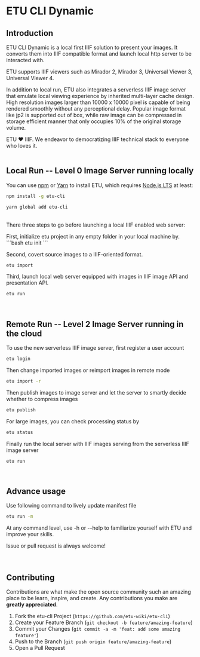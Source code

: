 # ETU CLI Dynamic
## Introduction
ETU CLI Dynamic is a local first IIIF solution to present your images. It converts them into IIIF compatible format and launch local http server to be interacted with.
<p>
ETU supports IIIF viewers such as Mirador 2, Mirador 3, Universal Viewer 3, Universal Viewer 4. 
<p>
In addition to local run, ETU also integrates a serverless IIIF image server that emulate local viewing experience by inherited multi-layer cache design. High resolution images larger than 10000 x 10000 pixel is capable of being rendered smoothly without any perceptional delay. Popular image format like jp2 is supported out of box, while raw image can be compressed in storage efficient manner that only occupies 10% of the original storage volume.
<p>
ETU ❤️ IIIF. We endeavor to democratizing IIIF technical stack to everyone who loves it.
<br />
<br />

## Local Run -- Level 0 Image Server running locally
You can use [npm](https://www.npmjs.com/) or [Yarn](https://yarnpkg.com/en/) to install ETU, which requires [Node.js LTS](https://nodejs.org) at least: 

```bash
npm install -g etu-cli
```
```bash
yarn global add etu-cli
```
<br />
There three steps to go before launching a local IIIF enabled web server:
<p>
First, initialize etu project in any empty folder in your local machine by.
```bash
etu init
```

Second, covert source images to a IIIF-oriented format.
```bash
etu import
```

Third, launch local web server equipped with images in IIIF image API and presentation API.
```bash
etu run
```
<br />

## Remote Run -- Level 2 Image Server running in the cloud
To use the new serverless IIIF image server, first register a user account
```bash
etu login
```

Then change imported images or reimport images in remote mode
```bash
etu import -r
```

Then publish images to image server and let the server to smartly decide whether to compress images
```bash
etu publish
```

For large images, you can check processing status by
```bash
etu status
```

Finally run the local server with IIIF images serving from the serverless IIIF image server
```bash
etu run
```
<br />

## Advance usage
Use following command to lively update manifest file
```bash
etu run -m
```
<p>
At any command level, use -h or --help to familiarize yourself with ETU and improve your skills.

<p>
Issue or pull request is always welcome!
<br />
<br />
<br />

## Contributing
Contributions are what make the open source community such an amazing place to be learn, inspire, and create. Any contributions you make are **greatly appreciated**.

1. Fork the etu-cli Project (`https://github.com/etu-wiki/etu-cli`)
2. Create your Feature Branch (`git checkout -b feature/amazing-feature`)
3. Commit your Changes (`git commit -a -m 'feat: add some amazing feature'`)
4. Push to the Branch (`git push origin feature/amazing-feature`)
5. Open a Pull Request